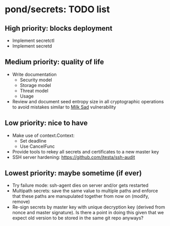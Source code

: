 # pond/secrets: TODO list

## High priority: blocks deployment

- Implement secretctl
- Implement secretd


## Medium priority: quality of life

- Write documentation
    - Security model
    - Storage model
    - Threat model
    - Usage
- Review and document seed entropy size in all cryptographic operations to avoid
  mistakes similar to [Milk Sad] vulnerability

[Milk Sad]: https://news.ycombinator.com/item?id=37054862


## Low priority: nice to have

- Make use of context.Context:
    - Set deadline
    - Use CancelFunc
- Provide tools to rekey all secrets and certificates to a new master key
- SSH server hardening: <https://github.com/jtesta/ssh-audit>


## Lowest priority: maybe sometime (if ever)

- Try failure mode: ssh-agent dies on server and/or gets restarted
- Multipath secrets: save the same value to multiple paths and enforce that
  these paths are manupulated together from now on (modify, remove)
- Re-sign secrets by master key with unique decryption key (derived from nonce
  and master signature). Is there a point in doing this given that we expect
  old version to be stored in the same git repo anyways?
